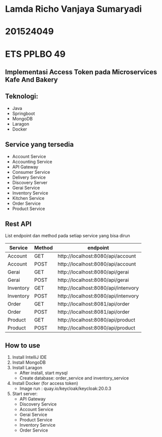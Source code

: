 # Lamda Richo Vanjaya Sumaryadi
# 201524049
# ETS PPLBO 49

## Implementasi Access Token pada Microservices Kafe And Bakery

## Teknologi:
- Java
- Springboot
- MongoDB
- Laragon
- Docker

## Service yang tersedia
 
- Account Service 
- Accounting Service 
- API Gateway
- Consumer Service
- Delivery Service
- Discovery Server
- Gerai Service
- Inventory Service
- Kitchen Service
- Order Service
- Product Service 

## Rest API

List endpoint dan method pada setiap service yang bisa dirun

| Service    | Method | endpoint                              |
| ---------- | ------ | ------------------------------------- |
| Account    | GET    | http://localhost:8080/api/account     |
| Account    | POST   | http://localhost:8080/api/account     |
| Gerai      | GET    | http://localhost:8080/api/gerai       |
| Gerai      | POST   | http://localhost:8080/api/gerai       |
| Inventory  | GET    | http://localhost:8080/api/intenvory   |
| Inventory  | POST   | http://localhost:8080/api/intenvory   |
| Order      | GET    | http://localhost:8081/api/order       |
| Order      | POST   | http://localhost:8081/api/order       |
| Product    | GET    | http://localhost:8080/api/product     |
| Product    | POST   | http://localhost:8080/api/product     |

## How to use

1. Install IntelliJ IDE
2. Install MongoDB
3. Install Laragon
   - After install, start mysql
   - Create database: order_service and inventory_service
4. Install Docker (for access token)
   - Image run : quay.io/keycloak/keycloak:20.0.3 
5. Start server:
   - API Gateway
   - Discovery Service
   - Account Service
   - Gerai Service
   - Product Service
   - Inventory Service
   - Order Service
   

